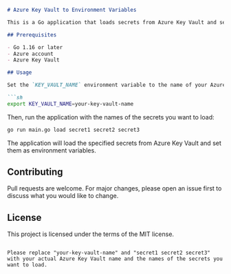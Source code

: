 ```markdown
# Azure Key Vault to Environment Variables

This is a Go application that loads secrets from Azure Key Vault and sets them as environment variables.

## Prerequisites

- Go 1.16 or later
- Azure account
- Azure Key Vault

## Usage

Set the `KEY_VAULT_NAME` environment variable to the name of your Azure Key Vault.

```sh
export KEY_VAULT_NAME=your-key-vault-name
```

Then, run the application with the names of the secrets you want to load:

```sh
go run main.go load secret1 secret2 secret3
```

The application will load the specified secrets from Azure Key Vault and set them as environment variables.

## Contributing

Pull requests are welcome. For major changes, please open an issue first to discuss what you would like to change.

## License

This project is licensed under the terms of the MIT license.
```

Please replace "your-key-vault-name" and "secret1 secret2 secret3" with your actual Azure Key Vault name and the names of the secrets you want to load.